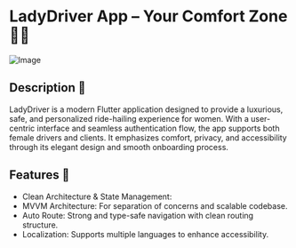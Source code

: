 # LadyDriver App – Your Comfort Zone 👩‍✈

![Image](https://github.com/user-attachments/assets/1d3db1a6-a637-4503-9eef-b0eaece5f28e)

## Description 📄

LadyDriver is a modern Flutter application designed to provide a luxurious, safe, and personalized ride-hailing experience for women. With a user-centric interface and seamless authentication flow, the app supports both female drivers and clients. It emphasizes comfort, privacy, and accessibility through its elegant design and smooth onboarding process.


## Features 🚀

-  Clean Architecture & State Management:
  -  MVVM Architecture: For separation of concerns and scalable codebase.
  -   Auto Route: Strong and type-safe navigation with clean routing structure.
  -  Localization: Supports multiple languages to enhance accessibility.
